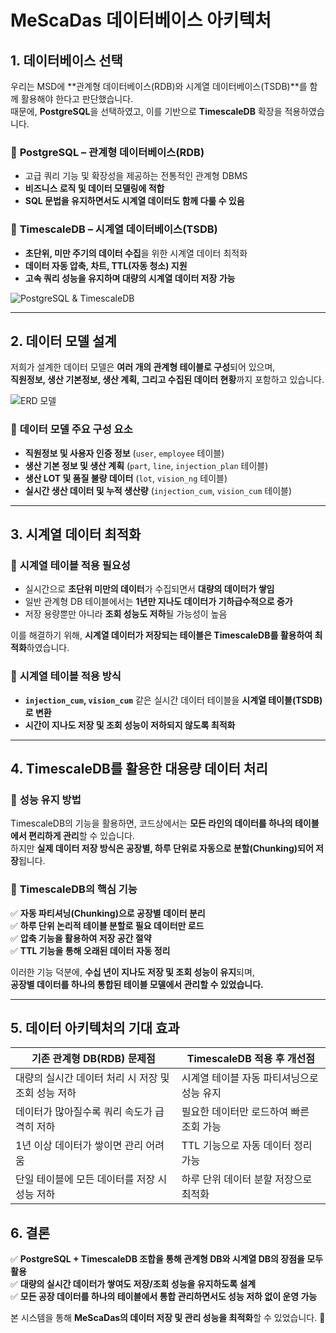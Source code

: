 # MeScaDas 데이터베이스 아키텍처  

## 1. 데이터베이스 선택  

우리는 MSD에 **관계형 데이터베이스(RDB)와 시계열 데이터베이스(TSDB)**를 함께 활용해야 한다고 판단했습니다.  
때문에, **PostgreSQL**을 선택하였고, 이를 기반으로 **TimescaleDB** 확장을 적용하였습니다.  

### 🔹 **PostgreSQL – 관계형 데이터베이스(RDB)**
- 고급 쿼리 기능 및 확장성을 제공하는 전통적인 관계형 DBMS  
- **비즈니스 로직 및 데이터 모델링에 적합**  
- **SQL 문법을 유지하면서도 시계열 데이터도 함께 다룰 수 있음**  

### 🔹 **TimescaleDB – 시계열 데이터베이스(TSDB)**
- **초단위, 미만 주기의 데이터 수집**을 위한 시계열 데이터 최적화  
- **데이터 자동 압축, 차트, TTL(자동 청소) 지원**  
- **고속 쿼리 성능을 유지하며 대량의 시계열 데이터 저장 가능**  

![PostgreSQL & TimescaleDB](image.png)  

---

## 2. 데이터 모델 설계  

저희가 설계한 데이터 모델은 **여러 개의 관계형 테이블로 구성**되어 있으며,  
**직원정보, 생산 기본정보, 생산 계획, 그리고 수집된 데이터 현황**까지 포함하고 있습니다.  

![ERD 모델](MSD_ERD.png)  

### 🔹 **데이터 모델 주요 구성 요소**
- **직원정보 및 사용자 인증 정보** (`user`, `employee` 테이블)  
- **생산 기본 정보 및 생산 계획** (`part`, `line`, `injection_plan` 테이블)  
- **생산 LOT 및 품질 불량 데이터** (`lot`, `vision_ng` 테이블)  
- **실시간 생산 데이터 및 누적 생산량** (`injection_cum`, `vision_cum` 테이블)  

---

## 3. 시계열 데이터 최적화  

### 🔹 **시계열 테이블 적용 필요성**
- 실시간으로 **초단위 미만의 데이터**가 수집되면서 **대량의 데이터가 쌓임**  
- 일반 관계형 DB 테이블에서는 **1년만 지나도 데이터가 기하급수적으로 증가**  
- 저장 용량뿐만 아니라 **조회 성능도 저하**될 가능성이 높음  

이를 해결하기 위해, **시계열 데이터가 저장되는 테이블은 TimescaleDB를 활용하여 최적화**하였습니다.  

### 🔹 **시계열 테이블 적용 방식**
- **`injection_cum`, `vision_cum`** 같은 실시간 데이터 테이블을 **시계열 테이블(TSDB)로 변환**  
- **시간이 지나도 저장 및 조회 성능이 저하되지 않도록 최적화**  

---

## 4. TimescaleDB를 활용한 대용량 데이터 처리  

### 🔹 **성능 유지 방법**
TimescaleDB의 기능을 활용하면, 코드상에서는 **모든 라인의 데이터를 하나의 테이블에서 편리하게 관리**할 수 있습니다.  
하지만 **실제 데이터 저장 방식은 공장별, 하루 단위로 자동으로 분할(Chunking)되어 저장**됩니다.  

### 🔹 **TimescaleDB의 핵심 기능**
✅ **자동 파티셔닝(Chunking)으로 공장별 데이터 분리**  
✅ **하루 단위 논리적 테이블 분할로 필요 데이터만 로드**  
✅ **압축 기능을 활용하여 저장 공간 절약**  
✅ **TTL 기능을 통해 오래된 데이터 자동 정리**  

이러한 기능 덕분에, **수십 년이 지나도 저장 및 조회 성능이 유지**되며,  
**공장별 데이터를 하나의 통합된 테이블 모델에서 관리할 수 있었습니다.**  

---

## 5. 데이터 아키텍처의 기대 효과  

| 기존 관계형 DB(RDB) 문제점 | TimescaleDB 적용 후 개선점 |
|---------------------------|-----------------------------|
| 대량의 실시간 데이터 처리 시 저장 및 조회 성능 저하 | 시계열 테이블 자동 파티셔닝으로 성능 유지 |
| 데이터가 많아질수록 쿼리 속도가 급격히 저하 | 필요한 데이터만 로드하여 빠른 조회 가능 |
| 1년 이상 데이터가 쌓이면 관리 어려움 | TTL 기능으로 자동 데이터 정리 가능 |
| 단일 테이블에 모든 데이터를 저장 시 성능 저하 | 하루 단위 데이터 분할 저장으로 최적화 |


## 6. 결론  

✅ **PostgreSQL + TimescaleDB 조합을 통해 관계형 DB와 시계열 DB의 장점을 모두 활용**  
✅ **대량의 실시간 데이터가 쌓여도 저장/조회 성능을 유지하도록 설계**  
✅ **모든 공장 데이터를 하나의 테이블에서 통합 관리하면서도 성능 저하 없이 운영 가능**  

본 시스템을 통해 **MeScaDas의 데이터 저장 및 관리 성능을 최적화**할 수 있었습니다. 🚀  